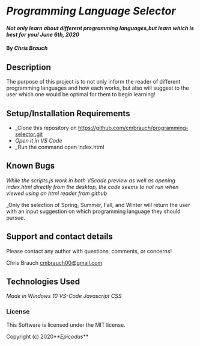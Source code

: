 # _Programming Language Selector_

#### _Not only learn about different programming languages,but learn which is best for you! June 6th, 2020_

#### By _**Chris Brauch**_

## Description

The purpose of this project is to not only inform the reader of different programming languages and how each works, but also will suggest to the user which one would be optimal for them to begin learning!

## Setup/Installation Requirements

* _Clone this repository on https://github.com/cmbrauch/programming-selector.git
* _Open it in VS Code_
* _Run the command open index.html

## Known Bugs

_While the scripts.js work in both VScode preview as well as opening index.html directly from the desktop, the code seems to not run when viewed using an html reader from github_

_Only the selection of Spring, Summer, Fall, and Winter will return the user with an input suggestion on which programming language they should pursue.

## Support and contact details

Please contact any author with questions, comments, or concerns!

Chris Brauch <cmbrauch00@gmail.com>

## Technologies Used

_Made in Windows 10_
_VS-Code_
_Javascript_
_CSS_

### License

This Software is licensed under the MIT license.

Copyright (c) 2020**_Epicodus_**